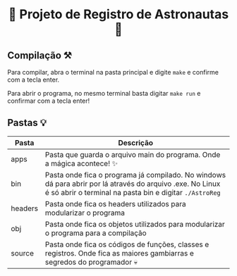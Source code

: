 <h1 align="center">🚀 Projeto de Registro de Astronautas 🚀</h1>

## Compilação ⚒️

Para compilar, abra o terminal na pasta principal e digite  `make` e confirme com a tecla enter.

Para abrir o programa, no mesmo terminal basta digitar `make run` e confirmar com a tecla enter!

## Pastas 💡

| Pasta | Descrição |
| --- | --- |
| apps | Pasta que guarda o arquivo main do programa. Onde a mágica acontece! ✨ |
| bin | Pasta onde fica o programa já compilado. No windows dá para abrir por lá através do arquivo .exe. No Linux é só abrir o terminal na pasta bin e digitar `./AstroReg` |
| headers | Pasta onde fica os headers utilizados para modularizar o programa |
| obj | Pasta onde fica os objetos utilizados para modularizar o programa para a compilação |
| source | Pasta onde fica os códigos de funções, classes e registros. Onde fica as maiores gambiarras e segredos do programador 💀 |
